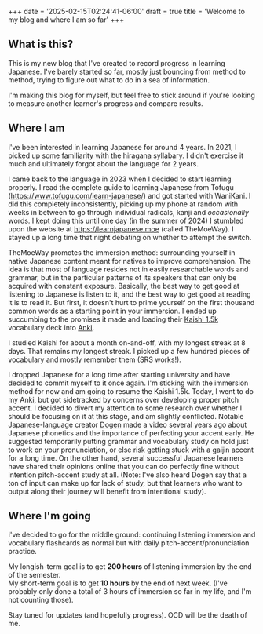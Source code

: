 +++
date = '2025-02-15T02:24:41-06:00'
draft = true
title = 'Welcome to my blog and where I am so far'
+++

## What is this?
This is my new blog that I've created to record progress in learning Japanese. I've barely started so far, mostly just bouncing from method to method, trying to figure out what to do in a sea of information.

I'm making this blog for myself, but feel free to stick around if you're looking to measure another learner's progress and compare results.

## Where I am
I've been interested in learning Japanese for around 4 years. In 2021, I picked up some familiarity with the hiragana syllabary.
I didn't exercise it much and ultimately forgot about the language for 2 years.

I came back to the language in 2023 when I decided to start learning properly.
I read the complete guide to learning Japanese from Tofugu (https://www.tofugu.com/learn-japanese/) and got started with WaniKani. I did this completely inconsistently, picking up my phone at random with weeks in between to go through individual radicals, kanji and *occasionally* words. I kept doing this until one day (in the summer of 2024) I stumbled upon the website at https://learnjapanese.moe (called TheMoeWay). I stayed up a long time that night debating on whether to
attempt the switch.

TheMoeWay promotes the immersion method: surrounding yourself in native Japanese content meant for natives to improve comprehension. The idea is that most of language resides not in easily researchable words
and grammar, but in the particular patterns of its speakers that can only be acquired with constant exposure. Basically, the best way to get good at listening to Japanese is listen to it, and the best way to get good at reading it is to read it. But first, it doesn't hurt to prime yourself on the first thousand common words as a starting point in your immersion. I ended up succumbing to the promises it made and loading their [Kaishi 1.5k](https://github.com/donkuri/Kaishi) vocabulary deck into [Anki](https://apps.ankiweb.net/).

I studied Kaishi for about a month on-and-off, with my longest streak at 8 days. That remains my longest streak.
I picked up a few hundred pieces of vocabulary and mostly remember them (SRS works!). 

I dropped Japanese for a long time after starting university and have decided to commit myself to it once again.
I'm sticking with the immersion method for now and am going to resume the Kaishi 1.5k. Today, I went to do my Anki, but got sidetracked by concerns over developing proper pitch accent. I decided to divert my attention to some research over whether I should be focusing on it at this stage, and am slightly conflicted. Notable Japanese-language creator [Dogen](https://www.youtube.com/@Dogen) made a video several years ago about Japanese phonetics and the importance of perfecting your accent early. He suggested temporarily putting grammar and vocabulary study on hold just to work on your pronunciation, or else risk getting stuck with a gaijin accent for a long time. On the other hand, several successful Japanese learners have shared their opinions online that you can do perfectly fine without intention pitch-accent study at all. (Note: I've also heard Dogen say that a ton of input can make up for lack of study, but that learners who want to output along their journey will benefit from intentional study).

## Where I'm going
I've decided to go for the middle ground: continuing listening immersion and vocabulary flashcards as normal but with daily pitch-accent/pronunciation practice.

My longish-term goal is to get **200 hours** of listening immersion by the end of the semester.\
My short-term goal is to get **10 hours** by the end of next week. (I've probably only done a total of 3 hours of immersion so far in my life, and I'm not counting those).

Stay tuned for updates (and hopefully progress).
OCD will be the death of me.
